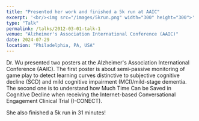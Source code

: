 ```yaml
---
title: "Presented her work and finished a 5k run at AAIC"
excerpt: '<br/><img src="/images/5krun.png" width="300" height="300">'
type: "Talk"
permalink: /talks/2012-03-01-talk-1
venue: "Alzheimer's Association International Conference (AAIC)"
date: 2024-07-29
location: "Philadelphia, PA, USA"
---
```


Dr. Wu presented two posters at the Alzheimer's Association International Conference (AAIC). The first poster is about semi-passive monitoring of game play to detect learning curves distinctive to subjective cognitive decline (SCD) and mild cognitive impairment (MCI)/mild-stage dementia. The second one is to understand how Much Time Can be Saved in Cognitive Decline when receiving the Internet-based Conversational Engagement Clinical Trial (I-CONECT).

She also finished a 5k run in 31 minutes!
